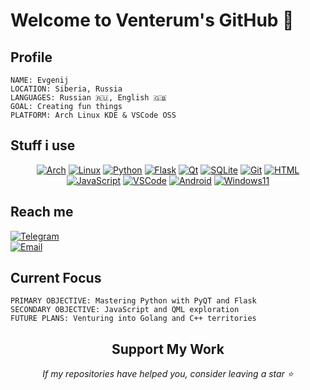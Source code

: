 # Welcome to Venterum's GitHub 🐧

## Profile

```
NAME: Evgenij
LOCATION: Siberia, Russia
LANGUAGES: Russian 🇷🇺, English 🇬🇧
GOAL: Creating fun things
PLATFORM: Arch Linux KDE & VSCode OSS
```

## Stuff i use

<div align="center">
    <a href="https://archlinux.org/"><img src="https://ziadoua.github.io/m3-Markdown-Badges/badges/Arch/arch2.svg" alt="Arch"></a>
    <a href="https://www.linux.org/"><img src="https://ziadoua.github.io/m3-Markdown-Badges/badges/Linux/linux3.svg" alt="Linux"></a>
    <a href="https://www.python.org/"><img src="https://ziadoua.github.io/m3-Markdown-Badges/badges/Python/python2.svg" alt="Python"></a>
    <a href="https://flask.palletsprojects.com/"><img src="https://ziadoua.github.io/m3-Markdown-Badges/badges/Flask/flask2.svg" alt="Flask"></a>
    <a href="https://www.qt.io/"><img src="https://ziadoua.github.io/m3-Markdown-Badges/badges/Qt/qt2.svg" alt="Qt"></a>
    <a href="https://www.sqlite.org/"><img src="https://ziadoua.github.io/m3-Markdown-Badges/badges/SQLite/sqlite3.svg" alt="SQLite"></a>
    <a href="https://git-scm.com/"><img src="https://ziadoua.github.io/m3-Markdown-Badges/badges/Git/git2.svg" alt="Git"></a>
    <a href="https://developer.mozilla.org/en-US/docs/Web/HTML"><img src="https://ziadoua.github.io/m3-Markdown-Badges/badges/HTML/html2.svg" alt="HTML"></a>
    <a href="https://developer.mozilla.org/en-US/docs/Web/JavaScript"><img src="https://ziadoua.github.io/m3-Markdown-Badges/badges/Javascript/javascript2.svg" alt="JavaScript"></a>
    <a href="https://code.visualstudio.com/"><img src="https://ziadoua.github.io/m3-Markdown-Badges/badges/VisualStudioCode/visualstudiocode2.svg" alt="VSCode"></a>
    <a href="https://www.android.com/"><img src="https://ziadoua.github.io/m3-Markdown-Badges/badges/Android/android2.svg" alt="Android"></a>
    <a href="https://www.microsoft.com/en-us/windows"><img src="https://ziadoua.github.io/m3-Markdown-Badges/badges/Windows11/windows112.svg" alt="Windows11"></a>
</div>

## Reach me

[![Telegram](https://ziadoua.github.io/m3-Markdown-Badges/badges/Telegram/telegram2.svg)](https://t.me/Venterum)  
[![Email](https://ziadoua.github.io/m3-Markdown-Badges/badges/Mail/mail3.svg)](mailto:me@venterum.com)

## Current Focus

```
PRIMARY OBJECTIVE: Mastering Python with PyQT and Flask
SECONDARY OBJECTIVE: JavaScript and QML exploration
FUTURE PLANS: Venturing into Golang and C++ territories
```

<div align="center">
    
## Support My Work

*If my repositories have helped you, consider leaving a star ⭐*
